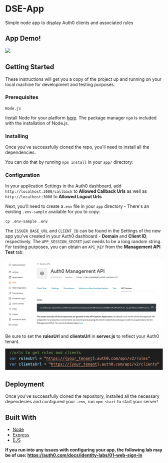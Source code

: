 # DSE-App

Simple node app to display Auth0 clients and associated rules

## App Demo!
![](/images/dse-recording1.gif)

## Getting Started

These instructions will get you a copy of the project up and running on your local machine for development and testing purposes.

### Prerequisites

```
Node.js 
```
Install Node for your platform [here](https://nodejs.org/en/download/). The package manager `npm` is included with the installation of Node.js.

### Installing

Once you've successfully cloned the repo, you'll need to install all the dependencies. 

You can do that by running `npm install` in your `app/` directory:

### Configuration

In your application Settings in the Auth0 dashboard, add `http://localhost:3000/callback` to **Allowed Callback Urls** as well as `http://localhost:3000` to **Allowed Logout Urls**

Next, you'll need to create a`.env` file in your `app` directory - There's an existing `.env-sample` available for you to copy:

```
cp .env-sample .env
```
The `ISSUER_BASE_URL` and `CLIENT_ID` can be found in the Settings of the new app you've created in your Auth0 dashboard - **Domain** and **Client ID**, respectively. The `APP_SESSION_SECRET` just needs to be a long random string. For testing purposes, you can obtain an `API_KEY` from the **Management API Test** tab:

![](/images/screenshot.PNG)

Be sure to set the **rulesUrl** and **clientsUrl** in **server.js** to reflect your Auth0 tenant.

![](/images/urls.PNG)

## Deployment

Once you've successfully cloned the repository, installed all the necessary dependecies and configured your `.env`, run `npm start` to start your server!

## Built With

* [Node](https://nodejs.org/en/)
* [Express](https://expressjs.com/)
* [EJS](https://ejs.co/)

**If you run into any issues with configuring your app, the following lab may be of use: https://auth0.com/docs/identity-labs/01-web-sign-in**
